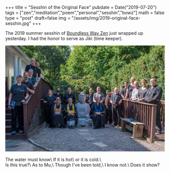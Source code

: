 +++
title = "Sesshin of the Original Face"
pubdate = Date("2019-07-20")
tags = ["zen","meditation","poem","personal","sesshin","bowz"]
math = false
type = "post"
draft=false
img = "/assets/img/2019-original-face-sesshin.jpg"
+++


The 2019 summer sesshin of [Boundless Way Zen][1]
just wrapped up yesterday.
I had the honor to serve as Jiki (time keeper).

![Original Face Sesshin](/assets/img/2019-original-face-sesshin.jpg)

The water must know\\
If it is hot\\
or it is cold.\\  
Is this true?\\
As to Mu,\\
Though I've been told,\\
I know not.\\
Does it show?

[1]: https://boundlesswayzen.org/

